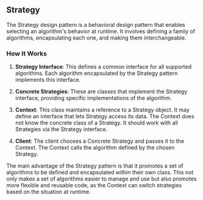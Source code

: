 ## Strategy

The Strategy design pattern is a behavioral design pattern that enables selecting an algorithm's behavior at runtime. It involves defining a family of algorithms, encapsulating each one, and making them interchangeable.


### How It Works

1. **Strategy Interface**: This defines a common interface for all supported algorithms. Each algorithm encapsulated by the Strategy pattern implements this interface.

2. **Concrete Strategies**: These are classes that implement the Strategy interface, providing specific implementations of the algorithm.

3. **Context**: This class maintains a reference to a Strategy object. It may define an interface that lets Strategy access its data. The Context does not know the concrete class of a Strategy. It should work with all Strategies via the Strategy interface.

4. **Client**: The client chooses a Concrete Strategy and passes it to the Context. The Context calls the algorithm defined by the chosen Strategy.

The main advantage of the Strategy pattern is that it promotes a set of algorithms to be defined and encapsulated within their own class. This not only makes a set of algorithms easier to manage and use but also promotes more flexible and reusable code, as the Context can switch strategies based on the situation at runtime.